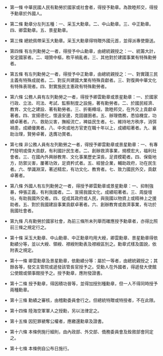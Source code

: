 * 第一條 中華民國人民有勳勞於國家或社會者，得授予勳章。為敦睦邦交，得授予勳章於外國人。

* 第二條 勳章分左列五種：一、采玉大勳章。二、中山勳章。三、中正勳章。四、卿雲勳章。五、景星勳章。

* 第三條 總統佩帶采玉大勳章。采玉大勳章得特贈外國元首，並得派專使齎送。

* 第四條 有左列勳勞之一者，得授予中山勳章，由總統親授之：一、統籌大計，安定國家者。二、翊贊中樞，敉平禍亂者。三、其他對於建國事業有特殊勳勞者。

* 第五條 有左列勳勞之一者，得授予中正勳章，由總統親授之：一、對實踐三民主義有特殊成就者。二、對反共建國大業有特殊貢獻者。三、對復興中華文化有特殊表現者。四、對實施民主憲政有特殊勳勞者。

* 第六條 公務人員有左列勳勞之一者，得授予卿雲勳章或景星勳章：一、於國家行政、立法、司法、考試、監察制度之設施，著有勳勞者。二、於國民經濟、教育、文化之建設、著有勳勞者。三、折衝樽俎，敦睦邦交，在外交上貢獻卓著者。四、宣揚德化，懷遠安邊，克固疆圉者。五、辦理僑務，悉協機宜，功績卓著者。六、救助災害，撫綏流亡，裨益民生者。七、維持地方秩序，消弭禍患，成績優異者。八、中央或地方官吏在職十年以上，成績昭著者。九、襄助治理，賢勞卓著，迭膺功賞者。

* 第七條 非公務人員有左列勳勞之一者，得授予卿雲勳章或景星勳章：一、有專門發明或偉大貢獻，有利國計民生者。二、創辦救濟事業，規模宏大，福利社會者。三、在國內外興辦教育、文化事業歷史深長，足資模範者。四、保衛地方，防禦災害，屢著功效，足資矜式者。五、經營企業，輔助政府，功在民生者。六、學識淵深，著述精宏，有功文化、教育者。七、致力國民外交，貢獻卓著者。

* 第八條 外國人有左列勳勞之一者，得授予卿雲勳章或景星勳章：一、抑制強暴，伸張正義，有利我國者。二、宣揚我國文化，成績昭著者。三、周旋壇坫，有助我國外交者。四、促成其政府或人民，與我國以物資上或精神上之援助者。五、對於我國建設事業貢獻卓著者。六、創辦教育或救濟事業，有功於我國社會者。

* 第九條 凡有勳勞於國家社會，為前三條所未列舉而確應授予勳章者，亦得比照前三條之規定行之。

* 第十條 采玉大勳章、中山勳章、中正勳章均用大綬，卿雲勳章、景星勳章得依勳績分等，並以大綬、領綬、襟綬附勳表及襟綬區別之。勳章式樣及圖說，依附表之規定。

* 第十一條 卿雲勳章及景星勳章，依勳績分等：屬於一等者，由總統親授之；其餘各等，發交主管院或遞發該管長官授予之。受勳人在外國者，得遞發大使館公使館或領事館授予之。授予勳章，應附發證書。

* 第十二條 授予勳章，得因積功晉等，並得加授別種勳章，但一人不得同時授予兩種勳章。

* 第十三條 勳績之審核，由稽勳委員會行之。但總統特贈或特授者，不在此限。

* 第十四條 陸海空軍軍人之授勳，另以法律定之。

* 第十五條 因犯罪褫奪公權者，應繳還勳章及證書。

* 第十六條 本條例施行細則，由內政部、外交部、僑務委員會及銓敘部會同定之。

* 第十七條 本條例自公布日施行。

